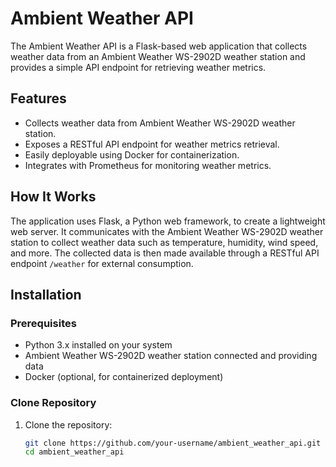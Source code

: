 # Ambient Weather API

The Ambient Weather API is a Flask-based web application that collects weather data from an Ambient Weather WS-2902D weather station and provides a simple API endpoint for retrieving weather metrics.

## Features

- Collects weather data from Ambient Weather WS-2902D weather station.
- Exposes a RESTful API endpoint for weather metrics retrieval.
- Easily deployable using Docker for containerization.
- Integrates with Prometheus for monitoring weather metrics.

## How It Works

The application uses Flask, a Python web framework, to create a lightweight web server. It communicates with the Ambient Weather WS-2902D weather station to collect weather data such as temperature, humidity, wind speed, and more. The collected data is then made available through a RESTful API endpoint `/weather` for external consumption.

## Installation

### Prerequisites

- Python 3.x installed on your system
- Ambient Weather WS-2902D weather station connected and providing data
- Docker (optional, for containerized deployment)

### Clone Repository

1. Clone the repository:
   ```bash
   git clone https://github.com/your-username/ambient_weather_api.git
   cd ambient_weather_api
